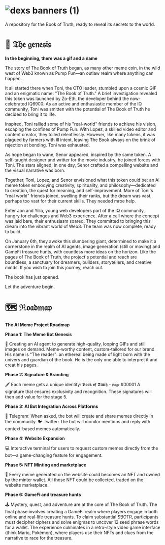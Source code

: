 # ![dexs banners (1)](https://github.com/user-attachments/assets/04849898-bfe0-40c5-a3a0-59613a7fcb9a)

A repository for the Book of Truth, ready to reveal its secrets to the world.


 
# 🧬 𝔗𝔥𝔢 𝔤𝔢𝔫𝔢𝔰𝔦𝔰

**In the beginning, there was a gif and a name**

The story of The Book of Truth began, as many other meme coin, in the wild west of Web3 known as Pump Fun—an outlaw realm where anything can happen.

It all started there when Toni, the CTO leader, stumbled upon a cosmic GIF and an enigmatic name: "The Book of Truth." A brief investigation revealed this token was launched by Zo-Eth, the developer behind the now-celebrated IQ6900. As an active and enthusiastic member of the IQ community, Toni was smitten with the potential of The Book of Truth he decided to bring it to life.

Inspired, Toni rallied some of his "real-world" friends to achieve his vision, escaping the confines of Pump Fun. With Lopez, a skilled video editor and content creator, they toiled relentlessly. However, like many tokens, it was plagued by farmers with ill intent, leaving The Book always on the brink of rejection at bonding. Toni was exhausted.

As hope began to wane, Senor appeared, inspired by the same token. A self-taught designer and writter for the movie industry, he joined forces with Toni. The stars aligned; in one day, Senor crafted a compelling website and the visual narrative was born.

Together, Toni, Lopez, and Senor envisioned what this token could be: an AI meme token embodying creativity, spirituality, and philosophy—dedicated to creation, the quest for meaning, and self-improvement. More of Toni's "real world" friends joined, swelling their ranks, but the dream was vast, perhaps too vast for their current skills. They needed mroe help.

Enter Jon and Yilia, young web developers part of the IQ community, hungry for challenges and Web3 experience. After a call where the concept was laid bare, their enthusiasm soared. They committed to bringing this dream into the vibrant world of Web3. The team was now complete, ready to build.

On January 6th, they awoke this slumbering giant, determined to make it a cornerstone in the realm of AI agents, image generation (still or moving) and GameFi treasure hunts, with countless more ideas on the horizon. Like the pages of The Book of Truth, the project's potential and reach are boundless, a sanctuary for dreamers, builders, storytellers, and creative minds. If you wish to join this journey, reach out.

The book has just opened.
 
Let the adventure begin.





# 🗺 ℜ𝔬𝔞𝔡𝔪𝔞𝔭

**The AI Meme Project Roadmap**



  **Phase 1: The Meme Bot Genesis**
  
🤖 Creating an AI agent to generate high-quality, looping GIFs and still images on demand. Meme-worthy content, custom-tailored for our brand. 
His name is "The reader": an ethereal being made of light born with the univers and guardian of the book. He is the only one able to interpret it and creat his pages. 



  **Phase 2: Signature & Branding**
  
🖋️ Each meme gets a unique identity: 𝕭𝖔𝖔𝖐 𝖔𝖋 𝕿𝖗𝖚𝖙𝖍 - 𝔭𝔞𝔤𝔢 #00001
A signature that ensures exclusivity and recognition. These signatures will then add value for the stage 5.



  **Phase 3: AI Bot Integration Across Platforms**
  
📲 Telegram: When asked, the bot will create and share memes directly in the community.
🐦 Twitter: The bot will monitor mentions and reply with context-based memes automatically.



  **Phase 4: Website Expansion**
  
💻 Interactive terminal for users to request custom memes directly from the bot—a game-changing feature for engagement.



  **Phase 5: NFT Minting and marketplace**
  
🎨 Every meme generated on the website could becomes an NFT and owned by the minter wallet. All those NFT could be collected, traded on the website marketplace.



  **Phase 6: GameFi and treasure hunts**
  
🕹 Mystery, quest, and adventure are at the core of The Book of Truth. The final phase involves creating a GameFi realm where players engage in both online and real-life treasure hunts. To claim substantial $BOTR, participants must decipher ciphers and solve enigmas to uncover 12 seed phrase words for a wallet. The experience culminates in a retro-style video game interface (think Mario, Pokémon), where players use their NFTs and clues from the narrative to race for the treasure.
